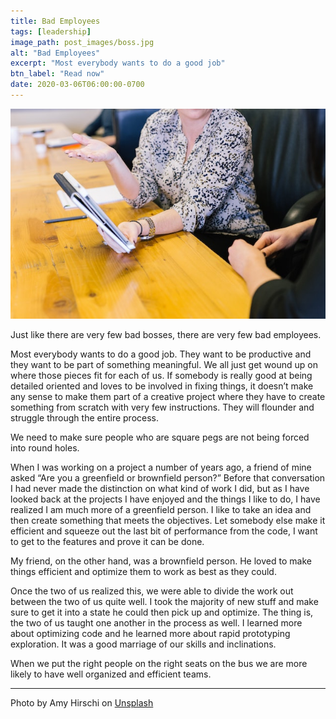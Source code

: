 ```yaml
---
title: Bad Employees
tags: [leadership]
image_path: post_images/boss.jpg
alt: "Bad Employees"
excerpt: "Most everybody wants to do a good job"
btn_label: "Read now"
date: 2020-03-06T06:00:00-0700
---
```

![boss][image]

Just like there are very few bad bosses, there are very few bad employees.

Most everybody wants to do a good job. They want to be productive and they want to be part of something meaningful. We all just get wound up on where those pieces fit for each of us. If somebody is really good at being detailed oriented and loves to be involved in fixing things, it doesn’t make any sense to make them part of a creative project where they have to create something from scratch with very few instructions. They will flounder and struggle through the entire process.

We need to make sure people who are square pegs are not being forced into round holes.

When I was working on a project a number of years ago, a friend of mine asked “Are you a greenfield or brownfield person?” Before that conversation I had never made the distinction on what kind of work I did, but as I have looked back at the projects I have enjoyed and the things I like to do, I have realized I am much more of a greenfield person. I like to take an idea and then create something that meets the objectives. Let somebody else make it efficient and squeeze out the last bit of performance from the code, I want to get to the features and prove it can be done. 

My friend, on the other hand, was a brownfield person. He loved to make things efficient and optimize them to work as best as they could.

Once the two of us realized this, we were able to divide the work out between the two of us quite well. I took the majority of new stuff and make sure to get it into a state he could then pick up and optimize. The thing is, the two of us taught one another in the process as well. I learned more about optimizing code and he learned more about rapid prototyping exploration. It was a good marriage of our skills and inclinations.

When we put the right people on the right seats on the bus we are more likely to have well organized and efficient teams.

---
Photo by Amy Hirschi on [Unsplash][unsplash]

[image]: /images/post_images/boss.jpg
[unsplash]: https://unsplash.com/photos/tK7YojZu6OY

